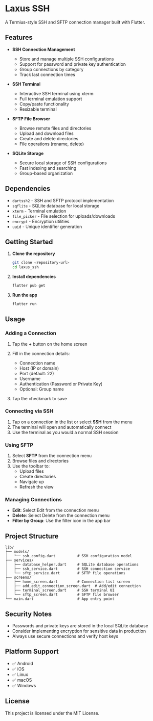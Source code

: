 # Laxus SSH

A Termius-style SSH and SFTP connection manager built with Flutter.

## Features

- **SSH Connection Management**
  - Store and manage multiple SSH configurations
  - Support for password and private key authentication
  - Group connections by category
  - Track last connection times

- **SSH Terminal**
  - Interactive SSH terminal using xterm
  - Full terminal emulation support
  - Copy/paste functionality
  - Resizable terminal

- **SFTP File Browser**
  - Browse remote files and directories
  - Upload and download files
  - Create and delete directories
  - File operations (rename, delete)

- **SQLite Storage**
  - Secure local storage of SSH configurations
  - Fast indexing and searching
  - Group-based organization

## Dependencies

- `dartssh2` - SSH and SFTP protocol implementation
- `sqflite` - SQLite database for local storage
- `xterm` - Terminal emulation
- `file_picker` - File selection for uploads/downloads
- `encrypt` - Encryption utilities
- `uuid` - Unique identifier generation

## Getting Started

1. **Clone the repository**
   ```bash
   git clone <repository-url>
   cd laxus_ssh
   ```

2. **Install dependencies**
   ```bash
   flutter pub get
   ```

3. **Run the app**
   ```bash
   flutter run
   ```

## Usage

### Adding a Connection

1. Tap the **+** button on the home screen
2. Fill in the connection details:
   - Connection name
   - Host (IP or domain)
   - Port (default: 22)
   - Username
   - Authentication (Password or Private Key)
   - Optional: Group name

3. Tap the checkmark to save

### Connecting via SSH

1. Tap on a connection in the list or select **SSH** from the menu
2. The terminal will open and automatically connect
3. Use the terminal as you would a normal SSH session

### Using SFTP

1. Select **SFTP** from the connection menu
2. Browse files and directories
3. Use the toolbar to:
   - Upload files
   - Create directories
   - Navigate up
   - Refresh the view

### Managing Connections

- **Edit**: Select Edit from the connection menu
- **Delete**: Select Delete from the connection menu
- **Filter by Group**: Use the filter icon in the app bar

## Project Structure

```
lib/
├── models/
│   └── ssh_config.dart          # SSH configuration model
├── services/
│   ├── database_helper.dart     # SQLite database operations
│   ├── ssh_service.dart         # SSH connection service
│   └── sftp_service.dart        # SFTP file operations
├── screens/
│   ├── home_screen.dart         # Connection list screen
│   ├── add_edit_connection_screen.dart  # Add/edit connection
│   ├── terminal_screen.dart     # SSH terminal UI
│   └── sftp_screen.dart         # SFTP file browser
└── main.dart                    # App entry point
```

## Security Notes

- Passwords and private keys are stored in the local SQLite database
- Consider implementing encryption for sensitive data in production
- Always use secure connections and verify host keys

## Platform Support

- ✅ Android
- ✅ iOS
- ✅ Linux
- ✅ macOS
- ✅ Windows

## License

This project is licensed under the MIT License.
